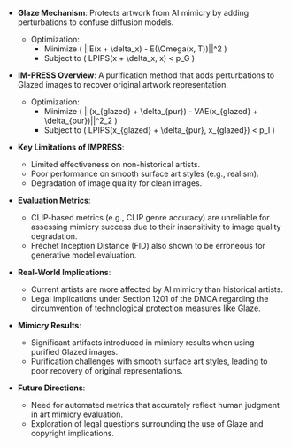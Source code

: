 - **Glaze Mechanism**: Protects artwork from AI mimicry by adding perturbations to confuse diffusion models. 
  - Optimization: 
    - Minimize \( ||E(x + \delta_x) - E(\Omega(x, T))||^2 \) 
    - Subject to \( LPIPS(x + \delta_x, x) < p_G \)

- **IM-PRESS Overview**: A purification method that adds perturbations to Glazed images to recover original artwork representation.
  - Optimization: 
    - Minimize \( ||(x_{glazed} + \delta_{pur}) - VAE(x_{glazed} + \delta_{pur})||^2_2 \) 
    - Subject to \( LPIPS(x_{glazed} + \delta_{pur}, x_{glazed}) < p_I \)

- **Key Limitations of IMPRESS**:
  - Limited effectiveness on non-historical artists.
  - Poor performance on smooth surface art styles (e.g., realism).
  - Degradation of image quality for clean images.

- **Evaluation Metrics**:
  - CLIP-based metrics (e.g., CLIP genre accuracy) are unreliable for assessing mimicry success due to their insensitivity to image quality degradation.
  - Fréchet Inception Distance (FID) also shown to be erroneous for generative model evaluation.

- **Real-World Implications**:
  - Current artists are more affected by AI mimicry than historical artists.
  - Legal implications under Section 1201 of the DMCA regarding the circumvention of technological protection measures like Glaze.

- **Mimicry Results**:
  - Significant artifacts introduced in mimicry results when using purified Glazed images.
  - Purification challenges with smooth surface art styles, leading to poor recovery of original representations.

- **Future Directions**:
  - Need for automated metrics that accurately reflect human judgment in art mimicry evaluation.
  - Exploration of legal questions surrounding the use of Glaze and copyright implications.